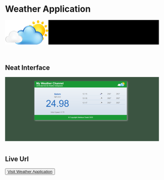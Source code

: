 <h1>Weather Application</h1>
<div style="background-color: black">
    <img src="./images/weatherLogo.png" align="center"/>
</div>
<br><br>

<h2>
    Neat Interface
</h2>
<img src="./images/weather-interface.PNG" align="center"/>
<br></br>

<h2>Live Url</h2>
<button style="background-color; black; color: white"><a target="_blank" href="https://davidolaoluwa360.github.io/Weather-Application/">Visit Weather Application</a></button>
